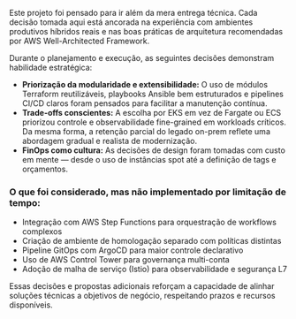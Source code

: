 Este projeto foi pensado para ir além da mera entrega técnica. Cada decisão tomada aqui está ancorada na experiência com ambientes produtivos híbridos reais e nas boas práticas de arquitetura recomendadas por AWS Well-Architected Framework.

Durante o planejamento e execução, as seguintes decisões demonstram habilidade estratégica:

- **Priorização da modularidade e extensibilidade:** O uso de módulos Terraform reutilizáveis, playbooks Ansible bem estruturados e pipelines CI/CD claros foram pensados para facilitar a manutenção contínua.
- **Trade-offs conscientes:** A escolha por EKS em vez de Fargate ou ECS priorizou controle e observabilidade fine-grained em workloads críticos. Da mesma forma, a retenção parcial do legado on-prem reflete uma abordagem gradual e realista de modernização.
- **FinOps como cultura:** As decisões de design foram tomadas com custo em mente — desde o uso de instâncias spot até a definição de tags e orçamentos.

### O que foi considerado, mas não implementado por limitação de tempo:

- Integração com AWS Step Functions para orquestração de workflows complexos
- Criação de ambiente de homologação separado com políticas distintas
- Pipeline GitOps com ArgoCD para maior controle declarativo
- Uso de AWS Control Tower para governança multi-conta
- Adoção de malha de serviço (Istio) para observabilidade e segurança L7

Essas decisões e propostas adicionais reforçam a capacidade de alinhar soluções técnicas a objetivos de negócio, respeitando prazos e recursos disponíveis.
